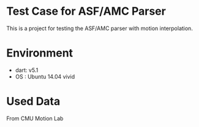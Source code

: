# Test Case for ASF/AMC Parser

This is a project for testing the ASF/AMC parser with motion interpolation.

# Environment

- dart: v5.1
- OS  : Ubuntu 14.04 vivid

# Used Data

From CMU Motion Lab
